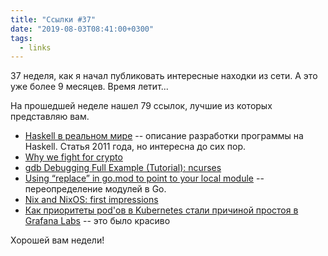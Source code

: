 ```yaml
---
title: "Ссылки #37"
date: "2019-08-03T08:41:00+0300"
tags:
  - links
---
```

37 неделя, как я начал публиковать интересные находки из сети. А это уже более 9 месяцев. Время летит...

На прошедшей неделе нашел 79 ссылок, лучшие из которых представляю вам.

* [Haskell в реальном мире](https://habr.com/ru/post/129235/) -- описание разработки программы на Haskell. Статья 2011 года, но интересна до сих пор.
* [Why we fight for crypto](https://blog.erratasec.com/2019/07/why-we-fight-for-crypto.html)
* [gdb Debugging Full Example (Tutorial): ncurses](http://www.brendangregg.com/blog/2016-08-09/gdb-example-ncurses.html)
* [Using “replace” in go.mod to point to your local module](https://thewebivore.com/using-replace-in-go-mod-to-point-to-your-local-module/) -- переопределение модулей в Go.
* [Nix and NixOS: first impressions](https://ian.pw/posts/2019-07-19-nix-nixos-first-impressions.html)
* [Как приоритеты pod'ов в Kubernetes стали причиной простоя в Grafana Labs](https://habr.com/ru/company/flant/blog/461807/) -- это было красиво

Хорошей вам недели!
